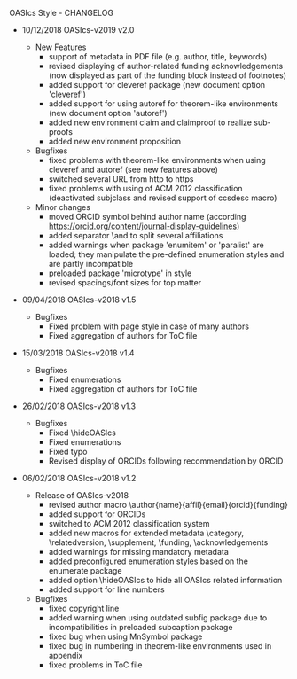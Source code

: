 OASIcs Style - CHANGELOG

* 10/12/2018 OASIcs-v2019 v2.0
    * New Features
        * support of metadata in PDF file (e.g. author, title, keywords) 
        * revised displaying of author-related funding acknowledgements (now displayed as part of the funding block instead of footnotes)
        * added support for cleveref package (new document option 'cleveref')
        * added support for using autoref for theorem-like environments (new document option 'autoref')
        * added new environment claim and claimproof to realize sub-proofs
        * added new environment proposition
    * Bugfixes
        * fixed problems with theorem-like environments when using cleveref and autoref (see new features above)
        * switched several URL from http to https
        * fixed problems with using of ACM 2012 classification (deactivated subjclass and revised support of ccsdesc macro)
    * Minor changes
        * moved ORCID symbol behind author name (according https://orcid.org/content/journal-display-guidelines)
        * added separator \and to split several affiliations
        * added warnings when package 'enumitem' or 'paralist' are loaded; they manipulate the pre-defined enumeration styles and are partly incompatible
        * preloaded package 'microtype' in style
        * revised spacings/font sizes for top matter

* 09/04/2018 OASIcs-v2018 v1.5
    * Bugfixes
        * Fixed problem with page style in case of many authors
        * Fixed aggregation of authors for ToC file

* 15/03/2018 OASIcs-v2018 v1.4
    * Bugfixes
        * Fixed enumerations
        * Fixed aggregation of authors for ToC file

* 26/02/2018 OASIcs-v2018 v1.3
    * Bugfixes
        * Fixed \hideOASIcs
        * Fixed enumerations
        * Fixed typo
        * Revised display of ORCIDs following recommendation by ORCID

* 06/02/2018 OASIcs-v2018 v1.2
    * Release of OASIcs-v2018
        * revised author macro \author{name}{affil}{email}{orcid}{funding} 
        * added support for ORCIDs
        * switched to ACM 2012 classification system
        * added new macros for extended metadata \category, \relatedversion, \supplement, \funding, \acknowledgements
        * added warnings for missing mandatory metadata
        * added preconfigured enumeration styles based on the enumerate package
        * added option \hideOASIcs to hide all OASIcs related information
        * added support for line numbers
    * Bugfixes
        * fixed copyright line
        * added warning when using outdated subfig package due to incompatibilities in preloaded subcaption package
        * fixed bug when using MnSymbol package
        * fixed bug in numbering in theorem-like environments used in appendix
        * fixed problems in ToC file

